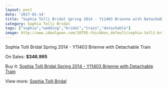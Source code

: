 ```yaml
---
layout: post
date: '2017-01-14'
title: "Sophia Tolli Bridal Spring 2014 - Y11403 Brienne with Detachable Train"
category: Sophia Tolli Bridal
tags: ["sophia","wedding","bridal","train","detachable"]
image: http://www.idealgown.com/10795-thickbox_default/sophia-tolli-bridal-spring-2014-y11403-brienne-with-detachable-train.jpg
---
```

Sophia Tolli Bridal Spring 2014 - Y11403 Brienne with Detachable Train

On Sales: **$346.995**
<a href="https://www.idealgown.com/en/sophia-tolli-bridal/4429-sophia-tolli-bridal-spring-2014-y11403-brienne-with-detachable-train.html"><amp-img layout="responsive" width="600" height="600" src="//www.idealgown.com/10795-thickbox_default/sophia-tolli-bridal-spring-2014-y11403-brienne-with-detachable-train.jpg" alt="Sophia Tolli Bridal Spring 2014 - Y11403 Brienne with Detachable Train 0" /></a>
<a href="https://www.idealgown.com/en/sophia-tolli-bridal/4429-sophia-tolli-bridal-spring-2014-y11403-brienne-with-detachable-train.html"><amp-img layout="responsive" width="600" height="600" src="//www.idealgown.com/10797-thickbox_default/sophia-tolli-bridal-spring-2014-y11403-brienne-with-detachable-train.jpg" alt="Sophia Tolli Bridal Spring 2014 - Y11403 Brienne with Detachable Train 1" /></a>
<a href="https://www.idealgown.com/en/sophia-tolli-bridal/4429-sophia-tolli-bridal-spring-2014-y11403-brienne-with-detachable-train.html"><amp-img layout="responsive" width="600" height="600" src="//www.idealgown.com/10796-thickbox_default/sophia-tolli-bridal-spring-2014-y11403-brienne-with-detachable-train.jpg" alt="Sophia Tolli Bridal Spring 2014 - Y11403 Brienne with Detachable Train 2" /></a>

Buy it: [Sophia Tolli Bridal Spring 2014 - Y11403 Brienne with Detachable Train](https://www.idealgown.com/en/sophia-tolli-bridal/4429-sophia-tolli-bridal-spring-2014-y11403-brienne-with-detachable-train.html "Sophia Tolli Bridal Spring 2014 - Y11403 Brienne with Detachable Train")

View more: [Sophia Tolli Bridal](https://www.idealgown.com/en/52-sophia-tolli-bridal "Sophia Tolli Bridal")